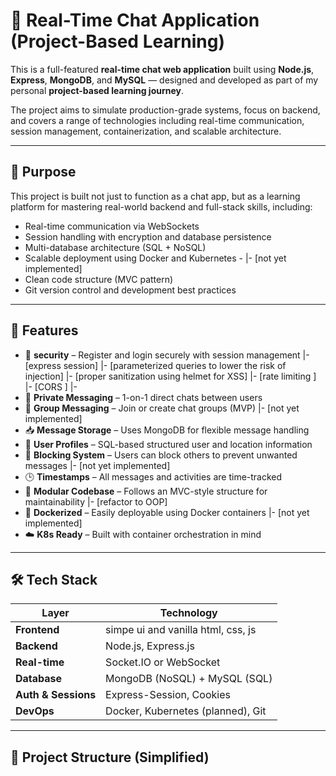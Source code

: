 # 💬 Real-Time Chat Application (Project-Based Learning)

This is a full-featured **real-time chat web application** built using **Node.js**, **Express**, **MongoDB**, and **MySQL** — designed and developed as part of my personal **project-based learning journey**.

The project aims to simulate production-grade systems, focus on backend, and covers a range of technologies including real-time communication, session management, containerization, and scalable architecture.

---

## 🧠 Purpose

This project is built not just to function as a chat app, but as a learning platform for mastering real-world backend and full-stack skills, including:

- Real-time communication via WebSockets
- Session handling with encryption and database persistence
- Multi-database architecture (SQL + NoSQL)
- Scalable deployment using Docker and Kubernetes -
    |- [not yet implemented]
- Clean code structure (MVC pattern)
- Git version control and development best practices

---

## 🚀 Features

- 🔐 **security** – Register and login securely with session management
    |- [express session]
    |- [parameterized queries to lower the risk of injection]
    |- [proper sanitization using helmet for XSS]
    |- [rate limiting ]
    |- [CORS ]
    |-
- 💬 **Private Messaging** – 1-on-1 direct chats between users
- 👥 **Group Messaging** – Join or create chat groups (MVP)
    |- [not yet implemented]
- 📥 **Message Storage** – Uses MongoDB for flexible message handling
- 📄 **User Profiles** – SQL-based structured user and location information
- 🚫 **Blocking System** – Users can block others to prevent unwanted messages 
    |- [not yet implemented]
- 🕒 **Timestamps** – All messages and activities are time-tracked
- 🧩 **Modular Codebase** – Follows an MVC-style structure for maintainability
    |- [refactor to OOP]
- 🐳 **Dockerized** – Easily deployable using Docker containers
    |- [not yet implemented]
- ☁️ **K8s Ready** – Built with container orchestration in mind

---

## 🛠️ Tech Stack

| Layer          | Technology                             |
|----------------|----------------------------------------|
| **Frontend**   | simpe ui and vanilla html, css, js     |
| **Backend**    | Node.js, Express.js                    |
| **Real-time**  | Socket.IO or WebSocket                 |
| **Database**   | MongoDB (NoSQL) + MySQL (SQL)          |
| **Auth & Sessions** | Express-Session, Cookies          |
| **DevOps**     | Docker, Kubernetes (planned), Git      |

---

## 📁 Project Structure (Simplified)

